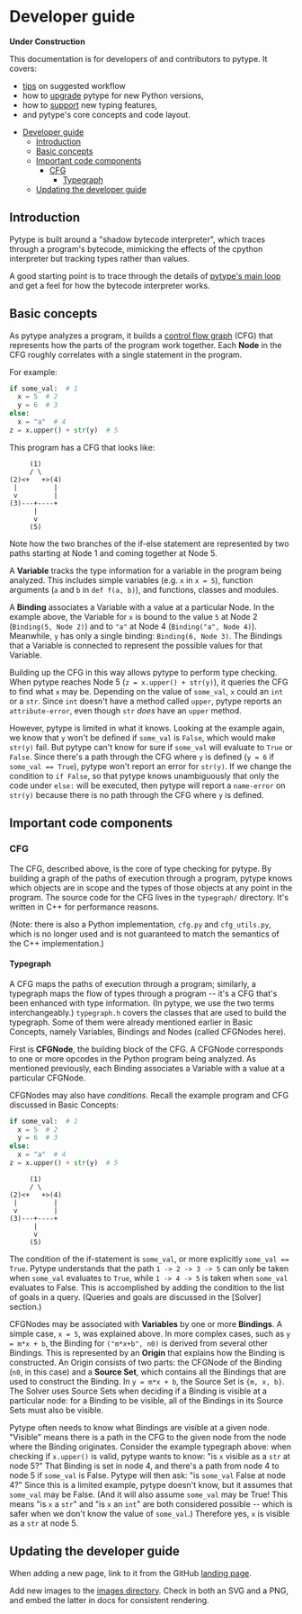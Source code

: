 # Developer guide

**Under Construction**

<!-- TODO(b/151848869):
* Add documentation for: config.py
* Add non-typegraph things to "Basic concepts" and "Important code components"
* Coordinate dev guide and CONTRIBUTING.md
  (https://github.com/google/pytype/issues/570)
-->

This documentation is for developers of and contributors to pytype. It covers:

* [tips][development-process] on suggested workflow
* how to [upgrade][python-upgrade] pytype for new Python versions,
* how to [support][supporting-features] new typing features,
* and pytype's core concepts and code layout.

<!--ts-->
   * [Developer guide](#developer-guide)
      * [Introduction](#introduction)
      * [Basic concepts](#basic-concepts)
      * [Important code components](#important-code-components)
         * [CFG](#cfg)
            * [Typegraph](#typegraph)
      * [Updating the developer guide](#updating-the-developer-guide)

<!-- Added by: rechen, at: 2020-12-04T17:02-08:00 -->

<!--te-->

## Introduction

Pytype is built around a "shadow bytecode interpreter", which traces through a
program's bytecode, mimicking the effects of the cpython interpreter but
tracking types rather than values.

A good starting point is to trace through the details of [pytype's main
loop][main-loop] and get a feel for how the bytecode interpreter works.

## Basic concepts

As pytype analyzes a program, it builds a [control flow graph][wiki-cfg] (CFG)
that represents how the parts of the program work together. Each **Node** in the
CFG roughly correlates with a single statement in the program.

For example:

```python
if some_val:  # 1
  x = 5  # 2
  y = 6  # 3
else:
  x = "a"  # 4
z = x.upper() + str(y)  # 5
```

This program has a CFG that looks like:

```
     (1)
     / \
(2)<+   +>(4)
 |         |
 v         |
(3)---+----+
      |
      v
     (5)
```

Note how the two branches of the if-else statement are represented by two paths
starting at Node 1 and coming together at Node 5.

A **Variable** tracks the type information for a variable in the program being
analyzed. This includes simple variables (e.g. `x` in `x = 5`), function
arguments (`a` and `b` in `def f(a, b)`), and functions, classes and modules.

A **Binding** associates a Variable with a value at a particular Node. In the
example above, the Variable for `x` is bound to the value `5` at Node 2
(`Binding(5, Node 2)`) and to `"a"` at Node 4 (`Binding("a", Node 4)`).
Meanwhile, `y` has only a single binding: `Binding(6, Node 3)`. The Bindings
that a Variable is connected to represent the possible values for that Variable.

Building up the CFG in this way allows pytype to perform type checking. When
pytype reaches Node 5 (`z = x.upper() + str(y)`), it queries the CFG to find
what `x` may be. Depending on the value of `some_val`, `x` could an `int` or a
`str`. Since `int` doesn't have a method called `upper`, pytype reports an
`attribute-error`, even though `str` _does_ have an `upper` method.

However, pytype is limited in what it knows. Looking at the example again, we
know that `y` won't be defined if `some_val` is `False`, which would make
`str(y)` fail. But pytype can't know for sure if `some_val` will evaluate to
`True` or `False`. Since there's a path through the CFG where `y` is defined
(`y = 6` if `some_val == True`), pytype won't report an error for `str(y)`. If
we change the condition to `if False`, so that pytype knows unambiguously that
only the code under `else:` will be executed, then pytype will report a
`name-error` on `str(y)` because there is no path through the CFG where `y` is
defined.

## Important code components

### CFG

The CFG, described above, is the core of type checking for pytype. By building a
graph of the paths of execution through a program, pytype knows which objects
are in scope and the types of those objects at any point in the program. The
source code for the CFG lives in the `typegraph/` directory. It's written in C++
for performance reasons.

(Note: there is also a Python implementation, `cfg.py` and `cfg_utils.py`, which
is no longer used and is not guaranteed to match the semantics of the C++
implementation.)

#### Typegraph

A CFG maps the paths of execution through a program; similarly, a typegraph maps
the flow of types through a program -- it's a CFG that's been enhanced with type
information. (In pytype, we use the two terms interchangeably.) `typegraph.h`
covers the classes that are used to build the typegraph. Some of them were
already mentioned earlier in Basic Concepts, namely Variables, Bindings and
Nodes (called CFGNodes here).

First is **CFGNode**, the building block of the CFG. A CFGNode corresponds to
one or more opcodes in the Python program being analyzed. As mentioned
previously, each Binding associates a Variable with a value at a particular
CFGNode.

CFGNodes may also have _conditions_. Recall the example program and CFG
discussed in Basic Concepts:

```python
if some_val:  # 1
  x = 5  # 2
  y = 6  # 3
else:
  x = "a"  # 4
z = x.upper() + str(y)  # 5
```

```
     (1)
     / \
(2)<+   +>(4)
 |         |
 v         |
(3)---+----+
      |
      v
     (5)
```

The condition of the if-statement is `some_val`, or more explicitly `some_val ==
True`. Pytype understands that the path `1 -> 2 -> 3 -> 5` can only be taken
when `some_val` evaluates to `True`, while `1 -> 4 -> 5` is taken when
`some_val` evaluates to False. This is accomplished by adding the condition to
the list of goals in a query. (Queries and goals are discussed in the [Solver]
section.)

CFGNodes may be associated with **Variables** by one or more **Bindings**. A
simple case, `x = 5`, was explained above. In more complex cases, such as `y =
m*x + b`, the Binding for `("m*x+b", n0)` is derived from several other
Bindings. This is represented by an **Origin** that explains how the Binding is
constructed. An Origin consists of two parts: the CFGNode of the Binding (`n0`,
in this case) and a **Source Set**, which contains all the Bindings that are
used to construct the Binding. In `y = m*x + b`, the Source Set is `{m, x, b}`.
The Solver uses Source Sets when deciding if a Binding is visible at a
particular node: for a Binding to be visible, all of the Bindings in its Source
Sets must also be visible.

Pytype often needs to know what Bindings are visible at a given node. "Visible"
means there is a path in the CFG to the given node from the node where the
Binding originates. Consider the example typegraph above: when checking if
`x.upper()` is valid, pytype wants to know: "is `x` visible as a `str` at node
5?" That Binding is set in node 4, and there's a path from node 4 to node 5 if
`some_val` is False. Pytype will then ask: "is `some_val` False at node 4?"
Since this is a limited example, pytype doesn't know, but it assumes that
`some_val` may be False. (And it will also assume `some_val` may be True! This
means "is `x` a `str`" and "is `x` an `int`" are both considered possible --
which is safer when we don't know the value of `some_val`.) Therefore yes, `x`
is visible as a `str` at node 5.

## Updating the developer guide

When adding a new page, link to it from the GitHub
[landing page][dev-landing-page].

Add new images to the [images directory][images-dir]. Check in both an SVG and a
PNG, and embed the latter in docs for consistent rendering.

<!-- General references -->
[dev-landing-page]: https://github.com/google/pytype/blob/master/docs/_layouts/dev_guide.html
[development-process]: process.md
[images-dir]: https://github.com/google/pytype/blob/master/docs/images/
[main-loop]: main_loop.md
[python-upgrade]: python_version_upgrades.md
[supporting-features]: features.md
[wiki-cfg]: https://en.wikipedia.org/wiki/Control-flow_graph
